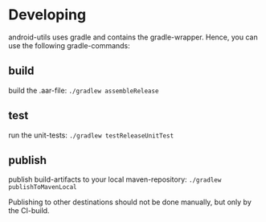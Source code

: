 # Developing

android-utils uses gradle and contains the gradle-wrapper. Hence, you can use the following gradle-commands:


## build

build the .aar-file: ``./gradlew assembleRelease``


## test

run the unit-tests: ``./gradlew testReleaseUnitTest`` 


## publish

publish build-artifacts to your local maven-repository: ``./gradlew publishToMavenLocal``

Publishing to other destinations should not be done manually, but only by the CI-build.

